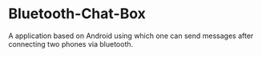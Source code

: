 # Bluetooth-Chat-Box

A application based on Android using which one can send messages after connecting two phones via bluetooth.
